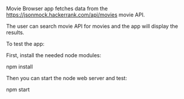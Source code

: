 Movie Browser app fetches data from the https://jsonmock.hackerrank.com/api/movies movie API.

The user can search movie API for movies and the app will display the results.

To test the app:

First, install the needed node modules:

npm install

Then you can start the node web server and test:

npm start
